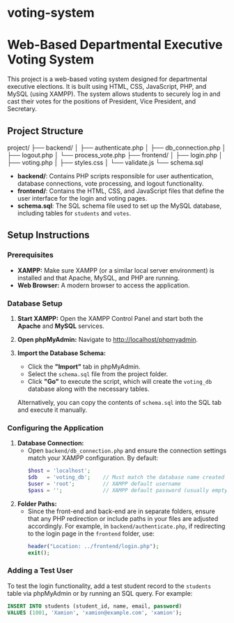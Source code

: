 # voting-system
# Web-Based Departmental Executive Voting System

This project is a web-based voting system designed for departmental executive elections. It is built using HTML, CSS, JavaScript, PHP, and MySQL (using XAMPP). The system allows students to securely log in and cast their votes for the positions of President, Vice President, and Secretary.

## Project Structure

project/ 
    ├── backend/ 
    │ ├── authenticate.php 
    │ ├── db_connection.php 
    │ ├── logout.php 
    │ └── process_vote.php 
    ├── frontend/ 
    │ ├── login.php 
    │ ├── voting.php 
    │ ├── styles.css 
    │ └── validate.js 
    └── schema.sql


- **backend/**: Contains PHP scripts responsible for user authentication, database connections, vote processing, and logout functionality.
- **frontend/**: Contains the HTML, CSS, and JavaScript files that define the user interface for the login and voting pages.
- **schema.sql**: The SQL schema file used to set up the MySQL database, including tables for `students` and `votes`.

## Setup Instructions

### Prerequisites

- **XAMPP:** Make sure XAMPP (or a similar local server environment) is installed and that Apache, MySQL, and PHP are running.
- **Web Browser:** A modern browser to access the application.

### Database Setup

1. **Start XAMPP:** Open the XAMPP Control Panel and start both the **Apache** and **MySQL** services.
2. **Open phpMyAdmin:** Navigate to [http://localhost/phpmyadmin](http://localhost/phpmyadmin).
3. **Import the Database Schema:**
   - Click the **"Import"** tab in phpMyAdmin.
   - Select the `schema.sql` file from the project folder.
   - Click **"Go"** to execute the script, which will create the `voting_db` database along with the necessary tables.
   
   Alternatively, you can copy the contents of `schema.sql` into the SQL tab and execute it manually.

### Configuring the Application

1. **Database Connection:**
   - Open `backend/db_connection.php` and ensure the connection settings match your XAMPP configuration. By default:
     ```php
     $host = 'localhost';
     $db   = 'voting_db';    // Must match the database name created from schema.sql
     $user = 'root';         // XAMPP default username
     $pass = '';             // XAMPP default password (usually empty)
     ```
2. **Folder Paths:**
   - Since the front-end and back-end are in separate folders, ensure that any PHP redirection or include paths in your files are adjusted accordingly. For example, in `backend/authenticate.php`, if redirecting to the login page in the `frontend` folder, use:
     ```php
     header("Location: ../frontend/login.php");
     exit();
     ```

### Adding a Test User

To test the login functionality, add a test student record to the `students` table via phpMyAdmin or by running an SQL query. For example:

```sql
INSERT INTO students (student_id, name, email, password)
VALUES (1001, 'Xamion', 'xamion@example.com', 'xamion');
